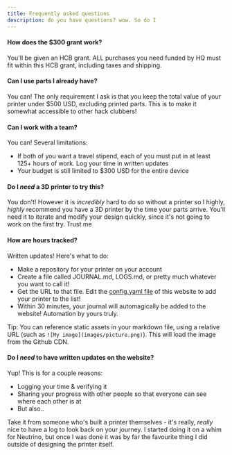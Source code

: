 ```yaml
---
title: Frequently asked questions
description: do you have questions? wow. So do I
---
```

#### How does the $300 grant work?
You'll be given an HCB grant. ALL purchases you need funded by HQ must fit within this HCB grant, including taxes and shipping.

#### Can I use parts I already have?
You can! The only requirement I ask is that you keep the total value of your printer under $500 USD, excluding printed parts. This is to make it somewhat accessible to other hack clubbers!

#### Can I work with a team?
You can! Several limitations:
- If both of you want a travel stipend, each of you must put in at least 125+ hours of work. Log your time in written updates
- Your budget is still limited to $300 USD for the entire device

#### Do I *need* a 3D printer to try this?
You don't! However it is *incredibly* hard to do so without a printer so I highly, *highly* recommend you have a 3D printer by the time your parts arrive. You'll need it to iterate and modify your design quickly, since it's not going to work on the first try. Trust me

#### How are hours tracked?
Written updates! Here's what to do:
- Make a repository for your printer on your account
- Create a file called JOURNAL.md, LOGS.md, or pretty much whatever you want to call it!
- Get the URL to that file. Edit the [config.yaml file](https://github.com/hackclub/infill/blob/main/doc_update_script/config.yaml) of this website to add your printer to the list!
- Within 30 minutes, your journal will automagically be added to the website! Automation by yours truly.

Tip: You can reference static assets in your markdown file, using a relative URL (such as `![My image](images/picture.png)`). This will load the image from the Github CDN.

#### Do I *need* to have written updates on the website?
Yup! This is for a couple reasons:

- Logging your time & verifying it
- Sharing your progress with other people so that everyone can see where each other is at
- But also..

Take it from someone who's built a printer themselves - it's really, *really* nice to have a log to look back on your journey. I started doing it on a whim for Neutrino, but once I was done it was by far the favourite thing I did outside of designing the printer itself.





